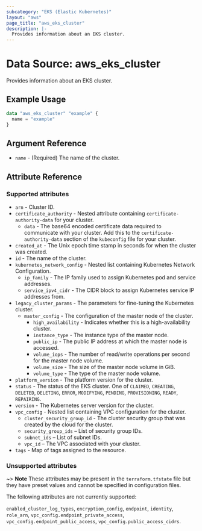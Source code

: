 ```yaml
---
subcategory: "EKS (Elastic Kubernetes)"
layout: "aws"
page_title: "aws_eks_cluster"
description: |-
  Provides information about an EKS cluster.
---
```


# Data Source: aws_eks_cluster

Provides information about an EKS cluster.

## Example Usage

```terraform
data "aws_eks_cluster" "example" {
  name = "example"
}
```

## Argument Reference

* `name` - (Required) The name of the cluster.

## Attribute Reference

### Supported attributes

* `arn` - Cluster ID.
* `certificate_authority` - Nested attribute containing `certificate-authority-data` for your cluster.
    * `data` - The base64 encoded certificate data required to communicate with your cluster. Add this to the `certificate-authority-data` section of the `kubeconfig` file for your cluster.
* `created_at` - The Unix epoch time stamp in seconds for when the cluster was created.
* `id` - The name of the cluster.
* `kubernetes_network_config` - Nested list containing Kubernetes Network Configuration.
    * `ip_family` - The IP family used to assign Kubernetes pod and service addresses.
    * `service_ipv4_cidr` - The CIDR block to assign Kubernetes service IP addresses from.
* `legacy_cluster_params` - The parameters for fine-tuning the Kubernetes cluster.
    * `master_config` - The configuration of the master node of the cluster.
        * `high_availability` - Indicates whether this is a high-availability cluster.
        * `instance_type` - The instance type of the master node.
        * `public_ip` - The public IP address at which the master node is accessed.
        * `volume_iops` - The number of read/write operations per second for the master node volume.
        * `volume_size` - The size of the master node volume in GiB.
        * `volume_type` - The type of the master node volume.
* `platform_version` - The platform version for the cluster.
* `status` - The status of the EKS cluster. One of `CLAIMED`, `CREATING`, `DELETED`, `DELETING`, `ERROR`, `MODIFYING`, `PENDING`, `PROVISIONING`, `READY`, `REPAIRING`.
* `version` - The Kubernetes server version for the cluster.
* `vpc_config` - Nested list containing VPC configuration for the cluster.
    * `cluster_security_group_id` - The cluster security group that was created by the cloud for the cluster.
    * `security_group_ids` – List of security group IDs.
    * `subnet_ids` – List of subnet IDs.
    * `vpc_id` – The VPC associated with your cluster.
* `tags` - Map of tags assigned to the resource.

### Unsupported attributes

~> **Note** These attributes may be present in the `terraform.tfstate` file but they have preset values and cannot be specified in configuration files.

The following attributes are not currently supported:

`enabled_cluster_log_types`, `encryption_config`, `endpoint`, `identity`, `role_arn`, `vpc_config.endpoint_private_access`, `vpc_config.endpoint_public_access`, `vpc_config.public_access_cidrs`.
